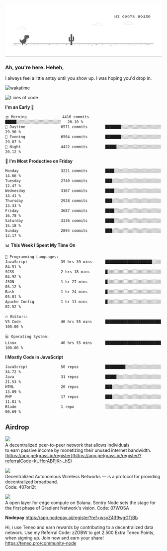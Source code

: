 
<div align="center">
    <img align="center" src="dino.gif">
</div>

### Ah, you're here. Heheh, 
I always feel a little antsy until you show up. I was hoping you'd drop in.

[![wakatime](https://wakatime.com/badge/user/8ad4afa2-1a56-40d1-a949-4663473915b6.svg)](https://wakatime.com/@mrepol742)

<!--START_SECTION:mrepol742-->
![Lines of code](https://img.shields.io/badge/From%20Hello%20World%20I%27ve%20Written-19.2%20million%20lines%20of%20code-blue)

**I'm an Early 🐤** 

```text
🌞 Morning                4416 commits        █████░░░░░░░░░░░░░░░░░░░░   20.10 % 
🌆 Daytime                6571 commits        ███████░░░░░░░░░░░░░░░░░░   29.90 % 
🌃 Evening                6564 commits        ███████░░░░░░░░░░░░░░░░░░   29.87 % 
🌙 Night                  4422 commits        █████░░░░░░░░░░░░░░░░░░░░   20.12 % 
```
📅 **I'm Most Productive on Friday** 

```text
Monday                   3221 commits        ████░░░░░░░░░░░░░░░░░░░░░   14.66 % 
Tuesday                  2740 commits        ███░░░░░░░░░░░░░░░░░░░░░░   12.47 % 
Wednesday                3167 commits        ████░░░░░░░░░░░░░░░░░░░░░   14.41 % 
Thursday                 2928 commits        ███░░░░░░░░░░░░░░░░░░░░░░   13.33 % 
Friday                   3687 commits        ████░░░░░░░░░░░░░░░░░░░░░   16.78 % 
Saturday                 3336 commits        ████░░░░░░░░░░░░░░░░░░░░░   15.18 % 
Sunday                   2894 commits        ███░░░░░░░░░░░░░░░░░░░░░░   13.17 % 
```


📊 **This Week I Spent My Time On** 

```text
💬 Programming Languages: 
JavaScript               39 hrs 39 mins      █████████████████████░░░░   84.51 % 
SCSS                     2 hrs 18 mins       █░░░░░░░░░░░░░░░░░░░░░░░░   04.92 % 
JSON                     1 hr 27 mins        █░░░░░░░░░░░░░░░░░░░░░░░░   03.12 % 
Bash                     1 hr 24 mins        █░░░░░░░░░░░░░░░░░░░░░░░░   03.01 % 
Apache Config            1 hr 11 mins        █░░░░░░░░░░░░░░░░░░░░░░░░   02.52 % 

🔥 Editors: 
VS Code                  46 hrs 55 mins      █████████████████████████   100.00 % 

💻 Operating System: 
Linux                    46 hrs 55 mins      █████████████████████████   100.00 % 
```

**I Mostly Code in JavaScript** 

```text
JavaScript               50 repos            █████████░░░░░░░░░░░░░░░░   34.72 % 
Java                     31 repos            █████░░░░░░░░░░░░░░░░░░░░   21.53 % 
HTML                     20 repos            ███░░░░░░░░░░░░░░░░░░░░░░   13.89 % 
PHP                      17 repos            ███░░░░░░░░░░░░░░░░░░░░░░   11.81 % 
Blade                    1 repo              ░░░░░░░░░░░░░░░░░░░░░░░░░   00.69 % 
```




<!--END_SECTION:mrepol742-->

## Airdrop
<img src="https://app.getgrass.io/_next/image?url=%2Fimages%2Flogos%2Fgrass-logo-dark.png&w=1920&q=75"><br>
A decentralized peer-to-peer network that allows individuals<br> to earn passive income by monetizing their unused internet bandwidth.<br>
[https://app.getgrass.io/register](https://app.getgrass.io/register/?referralCode=kUHcrABPjKr-_hS) 

<img src="https://pbs.twimg.com/profile_images/1811363474284417025/3yGX3CjY_400x400.jpg" width="100"><br>
Decentralized Autonomous Wireless Networks — is a protocol for providing decentralized broadband.<br>
Code: 407ori2t

<img src="https://images.sftcdn.net/images/t_app-icon-m/p/e0c30b4e-875f-4731-aea4-09a15c885a0a/24435018/gradient-sentry-node-logo" width="100"><br>
A open layer for edge compute on Solana. Sentry Node sets the stage for the first phase of Gradient Network's vision.
Code: 07WOSA

**Nodepay**
https://app.nodepay.ai/register?ref=wsyZ4lf9wgGTjBb

Hi, i use Teneo and earn rewards by contributing to a decentralized data network. Use my Referral Code: zZOBW to get 2.500 Extra Teneo Points, when signing up. Join now and earn your share! https://teneo.pro/community-node
